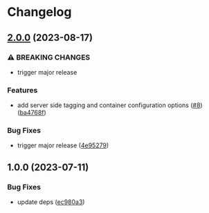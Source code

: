# Changelog

## [2.0.0](https://github.com/XD2Sketch/next-google-tag-manager/compare/1.0.0...v2.0.0) (2023-08-17)


### ⚠ BREAKING CHANGES

* trigger major release

### Features

* add server side tagging and container configuration options ([#8](https://github.com/XD2Sketch/next-google-tag-manager/issues/8)) ([ba4768f](https://github.com/XD2Sketch/next-google-tag-manager/commit/ba4768fc6396d2f9b226eeb05101ff6836468c5b))


### Bug Fixes

* trigger major release ([4e95279](https://github.com/XD2Sketch/next-google-tag-manager/commit/4e95279e1349304d6f153f0018b8b8c8c6f063a6))

## 1.0.0 (2023-07-11)


### Bug Fixes

* update deps ([ec980a3](https://github.com/XD2Sketch/next-google-tag-manager/commit/ec980a3e4b68f9d5a5418f53751872f60dc99daf))
